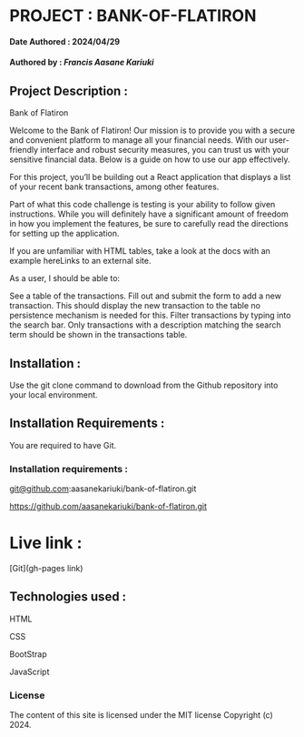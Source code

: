 # PROJECT : BANK-OF-FLATIRON

#### Date Authored : 2024/04/29

#### Authored by : *Francis Aasane Kariuki*

## Project Description : 

Bank of Flatiron

Welcome to the Bank of Flatiron! Our mission is to provide you with a secure and convenient platform to manage all your financial needs. With our user-friendly interface and robust security measures, you can trust us with your sensitive financial data. Below is a guide on how to use our app effectively.

For this project, you’ll be building out a React application that displays a list of your recent bank transactions, among other features.

Part of what this code challenge is testing is your ability to follow given instructions. While you will definitely have a significant amount of freedom in how you implement the features, be sure to carefully read the directions for setting up the application.

If you are unfamiliar with HTML tables, take a look at the docs with an example hereLinks to an external site.


As a user, I should be able to:

See a table of the transactions.
Fill out and submit the form to add a new transaction. This should display the new transaction to the table no persistence mechanism is needed for this.
Filter transactions by typing into the search bar. Only transactions with a description matching the search term should be shown in the transactions table.

## Installation : 

Use the git clone command to download from the Github repository into your local environment. 


## Installation Requirements : 

You are required to have Git. 

### Installation requirements :

git@github.com:aasanekariuki/bank-of-flatiron.git

https://github.com/aasanekariuki/bank-of-flatiron.git

# Live link :

[Git](gh-pages link)



## Technologies used : 

HTML

CSS

BootStrap

JavaScript

### License
The content of this site is licensed under the MIT license
Copyright (c) 2024.

